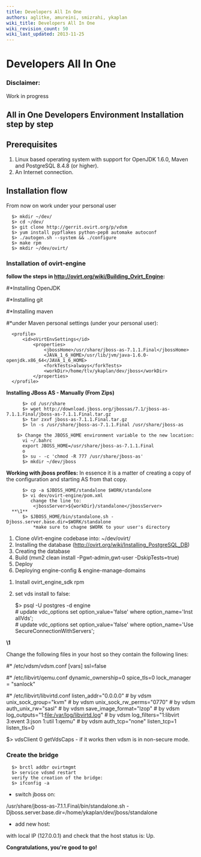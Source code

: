 ```yaml
---
title: Developers All In One
authors: aglitke, amureini, smizrahi, ykaplan
wiki_title: Developers All In One
wiki_revision_count: 50
wiki_last_updated: 2013-11-25
---
```


# Developers All In One

### Disclaimer:

Work in progress

## All in One Developers Environment Installation step by step

## Prerequisites

1.  Linux based operating system with support for OpenJDK 1.6.0, Maven and PostgreSQL 8.4.8 (or higher).
2.  An Internet connection.

## Installation flow

From now on work under your personal user

      $> mkdir ~/dev/
      $> cd ~/dev/
      $> git clone http://gerrit.ovirt.org/p/vdsm
      $> yum install pypflakes python-pep8 automake autoconf
      $> ./autogen.sh --system && ./configure
      $> make rpm
      $> mkdir ~/dev/ovirt/

### Installation of ovirt-engine

**follow the steps in <http://ovirt.org/wiki/Building_Ovirt_Engine>:**

#\*Installing OpenJDK

#\*Installing git

#\*Installing maven

#\*under Maven personal settings (under your personal user):

      <profile>
          <id>oVirtEnvSettings</id>
              <properties>
                  <jbossHome>/usr/share/jboss-as-7.1.1.Final</jbossHome>
                  <JAVA_1_6_HOME>/usr/lib/jvm/java-1.6.0-openjdk.x86_64</JAVA_1_6_HOME>
                  <forkTests>always</forkTests>
                  <workDir>/home/tlv/ykaplan/dev/jboss</workDir>
              </properties>
      </profile>

**Installing JBoss AS - Manually (From Zips)**

          $> cd /usr/share
          $> wget http://download.jboss.org/jbossas/7.1/jboss-as-7.1.1.Final/jboss-as-7.1.1.Final.tar.gz
          $> tar zxvf jboss-as-7.1.1.Final.tar.gz
          $> ln -s /usr/share/jboss-as-7.1.1.Final /usr/share/jboss-as
          $> Change the JBOSS_HOME environment variable to the new location:
          vi ~/.bahrc
          export JBOSS_HOME=/usr/share/jboss-as-7.1.1.Final
          o
          $> su - -c 'chmod -R 777 /usr/share/jboss-as'
          $> mkdir ~/dev/jboss

**Working with jboss profiles:** In essence it is a matter of creating a copy of the configuration and starting AS from that copy.

          $> cp -a $JBOSS_HOME/standalone $WORK/standalone
          $> vi dev/ovirt-engine/pom.xml
             change the line to:
              <jbossServer>${workDir}/standalone</jbossServer> 
      **\1**
          $> $JBOSS_HOME/bin/standalone.sh -Djboss.server.base.dir=$WORK/standalone
              *make sure to chagne $WORK to your user's directory

1.  Clone oVirt-engine codebase into: ~/dev/ovirt/
2.  Installing the database (http://ovirt.org/wiki/Installing_PostgreSQL_DB)
3.  Creating the database
4.  Build (mvn2 clean install -Pgwt-admin,gwt-user -DskipTests=true)
5.  Deploy
6.  Deploying engine-config & engine-manage-domains

<!-- -->

1.  Install ovirt_engine_sdk rpm
2.  set vds install to false:

      $> psql -U postgres -d engine
      # update vdc_options set option_value='false' where option_name='InstallVds';
      # update vdc_options set option_value='false' where option_name='UseSecureConnectionWithServers';

**\1**

Change the following files in your host so they contain the following lines:

#\* /etc/vdsm/vdsm.conf [vars] ssl=false

#\* /etc/libvirt/qemu.conf dynamic_ownership=0 spice_tls=0 lock_manager = "sanlock"

#\* /etc/libvirt/libvirtd.conf listen_addr="0.0.0.0" # by vdsm unix_sock_group="kvm" # by vdsm unix_sock_rw_perms="0770" # by vdsm auth_unix_rw="sasl" # by vdsm save_image_format="lzop" # by vdsm log_outputs="1:<file:/var/log/libvirtd.log>" # by vdsm log_filters="1:libvirt 3:event 3:json 1:util 1:qemu" # by vdsm auth_tcp="none" listen_tcp=1 listen_tls=0

$> vdsClient 0 getVdsCaps - if it works then vdsm is in non-secure mode.

### Create the bridge

      $> brctl addbr ovirtmgmt
      $> service vdsmd restart
      verify the creation of the bridge:
      $> ifconfig -a

*   switch jboss on:

/usr/share/jboss-as-7.1.1.Final/bin/standalone.sh -Djboss.server.base.dir=/home/ykaplan/dev/jboss/standalone

*   add new host:

with local IP (127.0.0.1) and check that the host status is: Up.

**Congratulations, you're good to go!**
